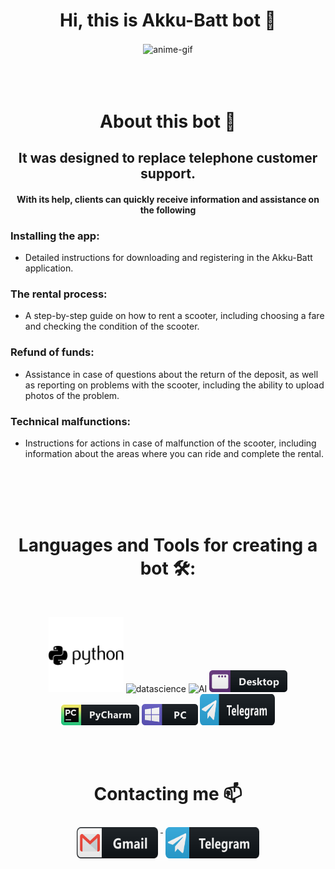 <div align="center">
    <h1>Hi, this is Akku-Batt bot 👋</h1>
</div>

<div align="center">
<img height="400" width="600" alt="anime-gif" align="center" src="https://media.giphy.com/media/AHj0lQstZ9I9W/giphy.gif?cid=790b76119iohk84xyxcqifzcmx3m2nw0qd820gxi6oh69ytp&ep=v1_gifs_search&rid=giphy.gif&ct=g">
</div>

</br>
</br>
</br>

<div align="center">
    <h1>About this bot 💬</h1>
</div>

<div align="center">
    <h2>It was designed to replace telephone customer support.</h3>
    <h4>With its help, clients can quickly receive information and assistance on the following</h4>
</div>



### Installing the app:
- Detailed instructions for downloading and registering in the Akku-Batt application.

### The rental process: 
- A step-by-step guide on how to rent a scooter, including choosing a fare and checking the condition of the scooter.

### Refund of funds:
- Assistance in case of questions about the return of the deposit, as well as reporting on problems with the scooter, including the ability to upload photos of the problem.

### Technical malfunctions:
- Instructions for actions in case of malfunction of the scooter, including information about the areas where you can ride and complete the rental.

</br>
</br>
</br>
</br>

<div align="center">
    <h1>Languages and Tools for creating a bot 🛠️:</h1>
</div>

</br>
<p align="center">
<img src="https://github.com/Xx-Ashutosh-xX/Xx-Ashutosh-xX/blob/master/assets/icons/python.png" alt="python" width="120" hight="50">
<img src="https://github.com/Xx-Ashutosh-xX/Xx-Ashutosh-xX/blob/master/assets/icons/datascience.png" alt="datascience" width="170" hight="50">
<img src="https://github.com/Xx-Ashutosh-xX/Xx-Ashutosh-xX/blob/master/assets/icons/ai.png" alt="AI" width="90" hight="50">
<img src="https://github.com/MikeCodesDotNET/ColoredBadges/blob/master/svg/dev/misc/desktop.svg" alt="desktop" width="125" hight="50">
</br>
<img src="https://github.com/MikeCodesDotNET/ColoredBadges/blob/master/svg/dev/tools/jetbrains_pycharm.svg" alt="pycharm" width="125" hight="50">
<img src="https://github.com/MikeCodesDotNET/ColoredBadges/blob/master/svg/devices/pc.svg" alt="pc" width="90" hight="50">
<img src="https://github.com/MikeCodesDotNET/ColoredBadges/blob/master/svg/social/telegram.svg" alt="telegram" width="120" height="50">

</p>

</br>
</br>

<div align="center">
    <h1>Contacting me 📫</h1>
</div>
<p align="center">
<a href="mailto:i1ce0nedev@gmail.com">
    <img src="https://github.com/MikeCodesDotNET/ColoredBadges/blob/master/svg/social/gmail.svg" alt="yandex" width="130" height="50" style="vertical-align:top; margin:6px 4px;">
</a>
<a href="https://t.me/ICGD1ce0ne">
    <img src="https://github.com/MikeCodesDotNET/ColoredBadges/blob/master/svg/social/telegram.svg" alt="telegram" width="150" height="50" style="vertical-align:top; margin:6px 4px;">
</a>
</p>
